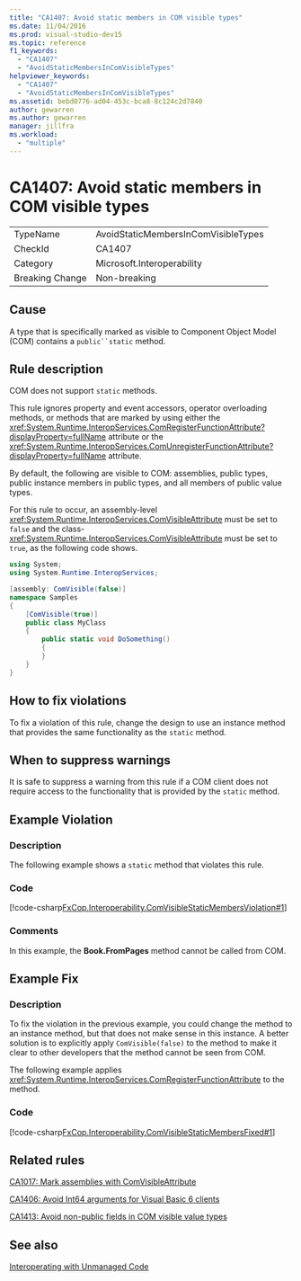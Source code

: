 ```yaml
---
title: "CA1407: Avoid static members in COM visible types"
ms.date: 11/04/2016
ms.prod: visual-studio-dev15
ms.topic: reference
f1_keywords:
  - "CA1407"
  - "AvoidStaticMembersInComVisibleTypes"
helpviewer_keywords:
  - "CA1407"
  - "AvoidStaticMembersInComVisibleTypes"
ms.assetid: bebd0776-ad04-453c-bca8-8c124c2d7840
author: gewarren
ms.author: gewarren
manager: jillfra
ms.workload:
  - "multiple"
---
```

# CA1407: Avoid static members in COM visible types

|||
|-|-|
|TypeName|AvoidStaticMembersInComVisibleTypes|
|CheckId|CA1407|
|Category|Microsoft.Interoperability|
|Breaking Change|Non-breaking|

## Cause
 A type that is specifically marked as visible to Component Object Model (COM) contains a `public``static` method.

## Rule description
 COM does not support `static` methods.

 This rule ignores property and event accessors, operator overloading methods, or methods that are marked by using either the <xref:System.Runtime.InteropServices.ComRegisterFunctionAttribute?displayProperty=fullName> attribute or the <xref:System.Runtime.InteropServices.ComUnregisterFunctionAttribute?displayProperty=fullName> attribute.

 By default, the following are visible to COM: assemblies, public types, public instance members in public types, and all members of public value types.

 For this rule to occur, an assembly-level <xref:System.Runtime.InteropServices.ComVisibleAttribute> must be set to `false` and the class- <xref:System.Runtime.InteropServices.ComVisibleAttribute> must be set to `true`, as the following code shows.

```csharp
using System;
using System.Runtime.InteropServices;

[assembly: ComVisible(false)]
namespace Samples
{
    [ComVisible(true)]
    public class MyClass
    {
        public static void DoSomething()
        {
        }
    }
}
```

## How to fix violations
 To fix a violation of this rule, change the design to use an instance method that provides the same functionality as the `static` method.

## When to suppress warnings
 It is safe to suppress a warning from this rule if a COM client does not require access to the functionality that is provided by the `static` method.

## Example Violation

### Description
 The following example shows a `static` method that violates this rule.

### Code
 [!code-csharp[FxCop.Interoperability.ComVisibleStaticMembersViolation#1](../code-quality/codesnippet/CSharp/ca1407-avoid-static-members-in-com-visible-types_1.cs)]

### Comments
 In this example, the **Book.FromPages** method cannot be called from COM.

## Example Fix

### Description
 To fix the violation in the previous example, you could change the method to an instance method, but that does not make sense in this instance. A better solution is to explicitly apply `ComVisible(false)` to the method to make it clear to other developers that the method cannot be seen from COM.

 The following example applies <xref:System.Runtime.InteropServices.ComRegisterFunctionAttribute> to the method.

### Code
 [!code-csharp[FxCop.Interoperability.ComVisibleStaticMembersFixed#1](../code-quality/codesnippet/CSharp/ca1407-avoid-static-members-in-com-visible-types_2.cs)]

## Related rules
 [CA1017: Mark assemblies with ComVisibleAttribute](../code-quality/ca1017-mark-assemblies-with-comvisibleattribute.md)

 [CA1406: Avoid Int64 arguments for Visual Basic 6 clients](../code-quality/ca1406-avoid-int64-arguments-for-visual-basic-6-clients.md)

 [CA1413: Avoid non-public fields in COM visible value types](../code-quality/ca1413-avoid-non-public-fields-in-com-visible-value-types.md)

## See also
 [Interoperating with Unmanaged Code](/dotnet/framework/interop/index)